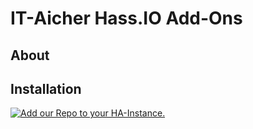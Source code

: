 # IT-Aicher Hass.IO Add-Ons

## About


## Installation

[![Add our Repo to your HA-Instance.](https://my.home-assistant.io/badges/supervisor_add_addon_repository.svg)](https://my.home-assistant.io/redirect/supervisor_add_addon_repository/?repository_url=https%3A%2F%2Fgithub.com%2FIT-Aicher%2Fhassio-addons)